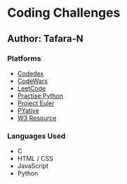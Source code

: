 # Coding Challenges

## Author: Tafara-N

### Platforms
- [Codedex](https://www.codedex.io/)
- [CodeWars](https://www.codewars.com/)
- [LeetCode](https://leetcode.com/)
- [Practise Python](https://www.practicepython.org/)
- [Project Euler](https://projecteuler.net/)
- [PYative](https://pynative.com/)
- [W3 Resource](https://www.w3resource.com/)

### Languages Used
- C
- HTML / CSS
- JavaScript
- Python
